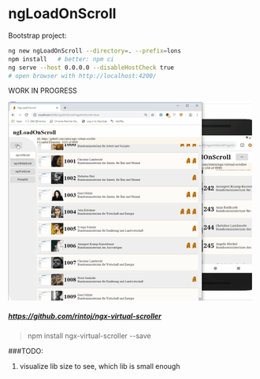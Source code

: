 # ngLoadOnScroll

Bootstrap project:
```sh
ng new ngLoadOnScroll --directory=. --prefix=lons
npm install   # better: npm ci
ng serve --host 0.0.0.0 --disableHostCheck true
# open browser with http://localhost:4200/
```

WORK IN PROGRESS

<img src="src/assets/ngloadonscroll.gif" />

##### https://github.com/rintoj/ngx-virtual-scroller
> npm install ngx-virtual-scroller --save

###TODO:
1. visualize lib size to see, which lib is small enough
